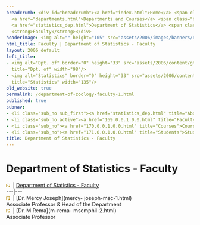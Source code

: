 ```yaml
---
breadcrumb: <div id="breadcrumb"><a href="index.html">Home</a> <span class="breadcrumb_spacer">&gt;</span>
  <a href="departments.html">Departments and Courses</a> <span class="breadcrumb_spacer">&gt;</span>
  <a href="statistics_dep.html">Department of Statistics</a> <span class="breadcrumb_spacer">&gt;</span>
  <strong>Faculty</strong></div>
headerimage: <img alt="" height="105" src="assets/2006/images/banners/departments.jpg" width="472"/>
html_title: Faculty | Department of Statistics - Faculty
layout: 2006_default
left_title:
- <img alt="Dpt. of" border="0" height="33" src="assets/2006/content/gt/fcb6421c7c62628408190d4ca84029e5.png"
  title="Dpt. of" width="98"/>
- <img alt="Statistics" border="0" height="33" src="assets/2006/content/gt/ed0c4393ad24f52954418ef2377905a5.png"
  title="Statistics" width="135"/>
old_website: true
permalink: /department-of-zoology-faculty-1.html
published: true
subnav:
- <li class="sub_no sub_first"><a href="statistics_dep.html" title="About">About</a></li>
- <li class="sub_no active"><a href="169.0.0.1.0.0.html" title="Faculty">Faculty</a></li>
- <li class="sub_no"><a href="170.0.0.1.0.0.html" title="Courses">Courses</a></li>
- <li class="sub_no"><a href="171.0.0.1.0.0.html" title="Students">Students</a></li>
title: Department of Statistics - Faculty
---
```


# Department of Statistics - Faculty

![](assets/2006/img/article/intlink_1.gif)![](assets/2006/img/leer.gif) | [Department of Statistics -
Faculty](department-of-zoology-faculty-1.html)  
---|---  
![](assets/2006/img/article/intlink_1.gif)![](assets/2006/img/leer.gif) | [Dr. Mercy Joseph](mercy-
joseph-msc-1.html)  
Associate Professor & Head of the Department  
![](assets/2006/img/article/intlink_1.gif)![](assets/2006/img/leer.gif) | [Dr. M Rema](m-rema-
mscmphil-2.html)  
Associate Professor
